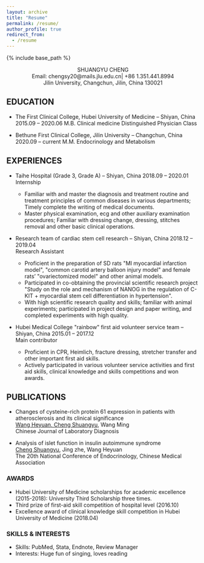 ```yaml
---
layout: archive
title: "Resume"
permalink: /resume/
author_profile: true
redirect_from:
  - /resume
---
```

{% include base_path %}

<div align="center">
SHUANGYU CHENG
<br>Email: chengsy20@mails.jlu.edu.cn|  +86 1.351.441.8994  
<br>Jilin University, Changchun, Jilin, China 130021
</div>

## EDUCATION

* The First Clinical College, Hubei University of Medicine – Shiyan, China	2015.09 – 2020.06
M.B.  Clinical medicine 
Distinguished Physician Class

* Bethune First Clinical College, Jilin University – Changchun, China	2020.09 – current
M.M. Endocrinology and Metabolism



## EXPERIENCES
* Taihe Hospital (Grade 3, Grade A) – Shiyan, China                                                       2018.09 – 2020.01
<br>Internship
  * Familiar with and master the diagnosis and treatment routine and treatment principles of common diseases in various   departments; Timely complete the writing of medical documents.
  * Master physical examination, ecg and other auxiliary examination procedures; Familiar with dressing change, dressing, stitches removal and other basic clinical operations.
  

* Research team of cardiac stem cell research – Shiyan, China		                                          2018.12 – 2019.04
<br>Research Assistant
  * Proficient in the preparation of SD rats "MI myocardial infarction model", "common carotid artery balloon injury model" and female rats’ "ovariectomized model" and other animal models.
  * Participated in co-obtaining the provincial scientific research project "Study on the role and mechanism of NANOG in the regulation of C-KIT + myocardial stem cell differentiation in hypertension".
  * With high scientific research quality and skills; familiar with animal experiments; participated in project design and paper writing, and completed experiments with high quality.

* Hubei Medical College "rainbow" first aid volunteer service team – Shiyan, China	                      2015.01 – 2017.12
<br>Main contributor
  * Proficient in CPR, Heimlich, fracture dressing, stretcher transfer and other important first aid skills.
  * Actively participated in various volunteer service activities and first aid skills, clinical knowledge and skills competitions and won awards.


## PUBLICATIONS
*  Changes of cysteine-rich protein 61 expression in patients with atherosclerosis and its clinical significance
<br>  <u>Wang Heyuan, Cheng Shuangyu</u>,  Wang Ming  
Chinese Journal of Laboratory Diagnosis

* Analysis of islet function in insulin autoimmune syndrome
<br>  <u>Cheng Shuangyu</u>, Jing zhe, Wang Heyuan  
The 20th National Conference of Endocrinology, Chinese Medical Association


### AWARDS
* Hubei University of Medicine scholarships for academic excellence (2015-2018): University Third Scholarship three times. 
* Third prize of first-aid skill competition of hospital level (2016.10)
* Excellence award of clinical knowledge skill competition in Hubei University of Medicine (2018.04)


### SKILLS & INTERESTS
*	Skills: PubMed, Stata, Endnote, Review Manager
*	Interests: Huge fun of singing, loves reading 

  
